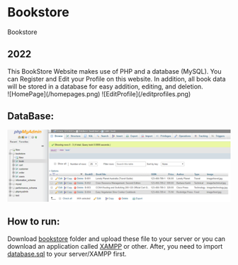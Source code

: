 # Bookstore
Bookstore
<h2>2022</h2>
This BookStore Website makes use of PHP and a database (MySQL). You can Register and Edit your Profile on this website. In addition, all book data will be stored in a database for easy addition, editing, and deletion.
<br>
![HomePage](/homepages.png)
![EditProfile](/editprofiles.png)

## DataBase:
![Database](/db.PNG)

## How to run:
Download [bookstore]((https://github.com/tsouloJHB/Bookstore.git)) folder and upload these file to your server or you can download an application called
[XAMPP](https://www.apachefriends.org/index.html) or other. After, you need to import [database.sql](https://github.com/tsouloJHB/Bookstore/blob/main/database.sql) to your server/XAMPP 
first.

